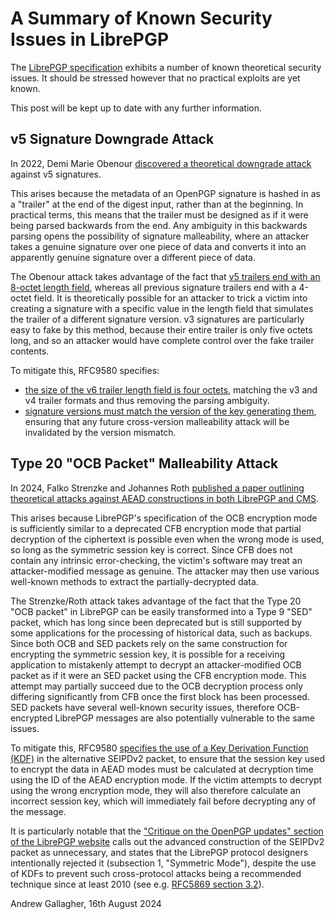 # A Summary of Known Security Issues in LibrePGP

The [LibrePGP specification](https://datatracker.ietf.org/doc/html/draft-koch-librepgp) exhibits a number of known theoretical security issues.
It should be stressed however that no practical exploits are yet known.

This post will be kept up to date with any further information.

## v5 Signature Downgrade Attack

In 2022, Demi Marie Obenour [discovered a theoretical downgrade attack](https://gitlab.com/openpgp-wg/rfc4880bis/-/issues/130) against v5 signatures.

This arises because the metadata of an OpenPGP signature is hashed in as a "trailer" at the end of the digest input, rather than at the beginning.
In practical terms, this means that the trailer must be designed as if it were being parsed backwards from the end.
Any ambiguity in this backwards parsing opens the possibility of signature malleability, where an attacker takes a genuine signature over one piece of data and converts it into an apparently genuine signature over a different piece of data.

The Obenour attack takes advantage of the fact that [v5 trailers end with an 8-octet length field](https://datatracker.ietf.org/doc/html/draft-koch-librepgp#name-computing-signatures), whereas all previous signature trailers end with a 4-octet field.
It is theoretically possible for an attacker to trick a victim into creating a signature with a specific value in the length field that simulates the trailer of a different signature version. 
v3 signatures are particularly easy to fake by this method, because their entire trailer is only five octets long, and so an attacker would have complete control over the fake trailer contents.

To mitigate this, RFC9580 specifies:
* [the size of the v6 trailer length field is four octets](https://datatracker.ietf.org/doc/html/rfc9580#name-computing-signatures), matching the v3 and v4 trailer formats and thus removing the parsing ambiguity.
* [signature versions must match the version of the key generating them](https://datatracker.ietf.org/doc/html/rfc9580#name-signature-packet-type-id-2), ensuring that any future cross-version malleability attack will be invalidated by the version mismatch.

## Type 20 "OCB Packet" Malleability Attack

In 2024, Falko Strenzke and Johannes Roth [published a paper outlining theoretical attacks against AEAD constructions in both LibrePGP and CMS](https://eprint.iacr.org/2024/1110.pdf).

This arises because LibrePGP's specification of the OCB encryption mode is sufficiently similar to a deprecated CFB encryption mode that partial decryption of the ciphertext is possible even when the wrong mode is used, so long as the symmetric session key is correct.
Since CFB does not contain any intrinsic error-checking, the victim's software may treat an attacker-modified message as genuine.
The attacker may then use various well-known methods to extract the partially-decrypted data.

The Strenzke/Roth attack takes advantage of the fact that the Type 20 "OCB packet" in LibrePGP can be easily transformed into a Type 9 "SED" packet, which has long since been deprecated but is still supported by some applications for the processing of historical data, such as backups.
Since both OCB and SED packets rely on the same construction for encrypting the symmetric session key, it is possible for a receiving application to mistakenly attempt to decrypt an attacker-modified OCB packet as if it were an SED packet using the CFB encryption mode.
This attempt may partially succeed due to the OCB decryption process only differing significantly from CFB once the first block has been processed.
SED packets have several well-known security issues, therefore OCB-encrypted LibrePGP messages are also potentially vulnerable to the same issues.

To mitigate this, RFC9580 [specifies the use of a Key Derivation Function (KDF)](https://datatracker.ietf.org/doc/html/rfc9580#name-version-2-symmetrically-enc) in the alternative SEIPDv2 packet, to ensure that the session key used to encrypt the data in AEAD modes must be calculated at decryption time using the ID of the AEAD encryption mode.
If the victim attempts to decrypt using the wrong encryption mode, they will also therefore calculate an incorrect session key, which will immediately fail before decrypting any of the message.

It is particularly notable that the ["Critique on the OpenPGP updates" section of the LibrePGP website](https://librepgp.org/#critique) calls out the advanced construction of the SEIPDv2 packet as unnecessary, and states that the LibrePGP protocol designers intentionally rejected it (subsection 1, "Symmetric Mode"), despite the use of KDFs to prevent such cross-protocol attacks being a recommended technique since at least 2010 (see e.g. [RFC5869 section 3.2](https://www.rfc-editor.org/rfc/rfc5869#section-3.2)).

Andrew Gallagher, 16th August 2024
